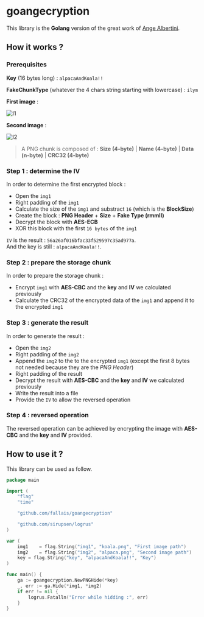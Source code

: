 # goangecryption

This library is the **Golang** version of the great work of [Ange Albertini](https://corkami.github.io/).  

## How it works ?

### Prerequisites

**Key** (16 bytes long) : `alpacaAndKoala!!`

**FakeChunkType** (whatever the 4 chars string starting with lowercase) : `ilym`

**First image** :

![I1](https://github.com/fallais/goangecryption/blob/master/example/alpaca.png)

**Second image** :

![I2](https://github.com/fallais/goangecryption/blob/master/example/koala.png)

> A PNG chunk is composed of : **Size (4-byte)** | **Name (4-byte)** | **Data (n-byte)** | **CRC32 (4-byte)**

### Step 1 : determine the IV

In order to determine the first encrypted block :

- Open the `img1`
- Right padding of the `img1`
- Calculate the size of the `img1` and substract `16` (which is the **BlockSize**)
- Create the block : **PNG Header** +  **Size** + **Fake Type (rmmll)**
- Decrypt the block with **AES-ECB**
- XOR this block with the first `16 bytes` of the `img1`

`IV` is the result : `56a26af016bfac33f529597c35ad977a`.  
And the key is still : `alpacaAndKoala!!`.

### Step 2 : prepare the storage chunk

In order to prepare the storage chunk :

- Encrypt `img1` with **AES-CBC** and the **key** and **IV** we calculated previously
- Calculate the CRC32 of the encrypted data of the `img1` and append it to the encrypted `img1`

### Step 3 : generate the result

In order to generate the result :

- Open the `img2`
- Right padding of the `img2`
- Append the `img2` to the to the encrypted `img1` (except the first 8 bytes not needed because they are the *PNG Header*)
- Right padding of the result
- Decrypt the result with **AES-CBC** and the **key** and **IV** we calculated previously
- Write the result into a file
- Provide the `IV` to allow the reversed operation

### Step 4 : reversed operation

The reversed operation can be achieved by encrypting the image with **AES-CBC** and the **key** and **IV** provided.

## How to use it ?

This library can be used as follow.

```go
package main

import (
	"flag"
	"time"

	"github.com/fallais/goangecryption"

	"github.com/sirupsen/logrus"
)

var (
	img1    = flag.String("img1", "koala.png", "First image path")
	img2    = flag.String("img2", "alpaca.png", "Second image path")
	key = flag.String("key", "alpacaAndKoala!!", "Key")
)

func main() {
	ga := goangecryption.NewPNGHide(*key)
	_, err := ga.Hide(*img1, *img2)
	if err != nil {
		logrus.Fatalln("Error while hidding :", err)
	}
}
```